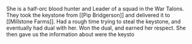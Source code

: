 She is a half-orc blood hunter and Leader of a squad in the War Talons. They took the keystone from [[Pip Bridgerson]] and delivered it to [[Millstone Farms]]. Had a rough time trying to steal the keystone, and eventually had dual with her. Won the dual, and earned her respect. She then gave us the information about were the keysto